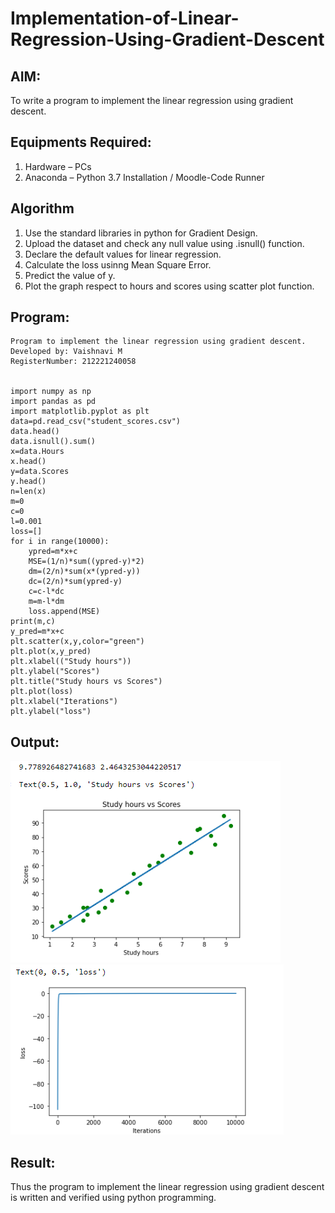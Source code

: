 # Implementation-of-Linear-Regression-Using-Gradient-Descent

## AIM:
To write a program to implement the linear regression using gradient descent.

## Equipments Required:
1. Hardware – PCs
2. Anaconda – Python 3.7 Installation / Moodle-Code Runner

## Algorithm
1. Use the standard libraries in python for Gradient Design.
2. Upload the dataset and check any null value using .isnull() function.
3. Declare the default values for linear regression.
4. Calculate the loss usinng Mean Square Error.
5. Predict the value of y.
6. Plot the graph respect to hours and scores using scatter plot function.

## Program:
```
Program to implement the linear regression using gradient descent.
Developed by: Vaishnavi M
RegisterNumber: 212221240058


import numpy as np
import pandas as pd
import matplotlib.pyplot as plt
data=pd.read_csv("student_scores.csv")
data.head()
data.isnull().sum()
x=data.Hours
x.head()
y=data.Scores
y.head()
n=len(x)
m=0
c=0
l=0.001
loss=[]
for i in range(10000):
    ypred=m*x+c
    MSE=(1/n)*sum((ypred-y)*2)
    dm=(2/n)*sum(x*(ypred-y))
    dc=(2/n)*sum(ypred-y)
    c=c-l*dc
    m=m-l*dm
    loss.append(MSE)
print(m,c)
y_pred=m*x+c
plt.scatter(x,y,color="green")
plt.plot(x,y_pred)
plt.xlabel(("Study hours"))
plt.ylabel("Scores")
plt.title("Study hours vs Scores")
plt.plot(loss)
plt.xlabel("Iterations")
plt.ylabel("loss")
```

## Output:
![linear regression using gradient descent](output1.png)
![linear regression using gradient descent](output2.png)


## Result:
Thus the program to implement the linear regression using gradient descent is written and verified using python programming.
